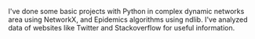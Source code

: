 I've done some basic projects with Python in complex dynamic networks area using NetworkX, and Epidemics algorithms using ndlib. I've analyzed data of websites like Twitter and Stackoverflow for useful information.
